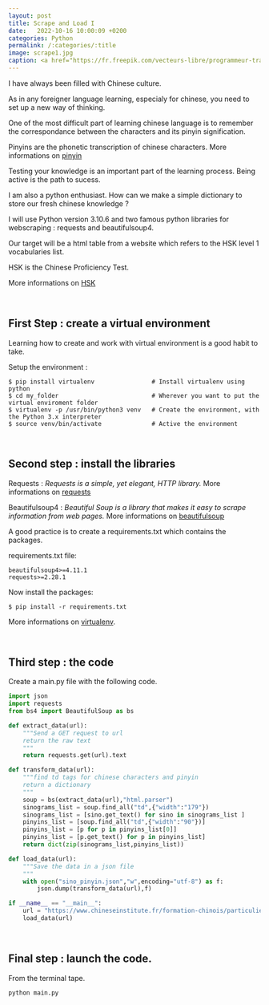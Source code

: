 ```yaml
---
layout: post
title: Scrape and Load I
date:   2022-10-16 10:00:09 +0200
categories: Python
permalink: /:categories/:title
image: scrape1.jpg
caption: <a href="https://fr.freepik.com/vecteurs-libre/programmeur-travaillant-code-developpement-web-ingenieur-programmation-python-php-java-script-ordinateur_14723889.htm#query=python&position=9&from_view=search&track=sph">Image de svstudioart</a> sur Freepik
---
```

I have always been filled with Chinese culture.

As in any foreigner language learning, especialy for chinese, you need to set up a new way of thinking.

One of the most difficult part of learning chinese language is to remember the correspondance between the characters and its pinyin signification.

Pinyins are the phonetic transcription of chinese characters.
More informations on [pinyin](https://en.wikipedia.org/wiki/Pinyin)

Testing your knowledge is an important part of the learning process.
Being active is the path to sucess.

I am also a python enthusiast.
How can we make a simple dictionary to store our fresh chinese knowledge ?

I will use Python version 3.10.6 and two famous python libraries for webscraping : requests and beautifulsoup4.

Our target will be a html table from a website which refers to the HSK level 1 vocabularies list.

HSK is the Chinese Proficiency Test.

More informations on [HSK](https://en.wikipedia.org/wiki/Hanyu_Shuiping_Kaoshi)

<br>

## First Step : create a virtual environment

Learning how to create and work with virtual environment is a good habit to take. 

Setup the environment :

    $ pip install virtualenv                # Install virtualenv using python 
    $ cd my_folder                          # Wherever you want to put the virtual enviroment folder
    $ virtualenv -p /usr/bin/python3 venv   # Create the environment, with the Python 3.x interpreter
    $ source venv/bin/activate              # Active the environment

<br>

## Second step : install the libraries

Requests : *Requests is a simple, yet elegant, HTTP library.*
More informations on [requests](https://pypi.org/project/requests/)

Beautifulsoup4 : *Beautiful Soup is a library that makes it easy to scrape information from web pages.*
More informations on [beautifulsoup](https://pypi.org/project/beautifulsoup4/)

A good practice is to create a requirements.txt which contains the packages.

requirements.txt file:

    beautifulsoup4>=4.11.1
    requests>=2.28.1


Now install the packages:

    $ pip install -r requirements.txt

More informations on [virtualenv](http://docs.python-guide.org/en/latest/dev/virtualenvs/).

<br>

## Third step : the code

Create a main.py file with the following code.

```python
import json
import requests
from bs4 import BeautifulSoup as bs

def extract_data(url):
    """Send a GET request to url
    return the raw text
    """
    return requests.get(url).text

def transform_data(url):
    """find td tags for chinese characters and pinyin
    return a dictionary 
    """
    soup = bs(extract_data(url),"html.parser")
    sinograms_list = soup.find_all("td",{"width":"179"})
    sinograms_list = [sino.get_text() for sino in sinograms_list ]
    pinyins_list = [soup.find_all("td",{"width":"90"})]
    pinyins_list = [p for p in pinyins_list[0]]
    pinyins_list = [p.get_text() for p in pinyins_list]
    return dict(zip(sinograms_list,pinyins_list))

def load_data(url):
    """Save the data in a json file
    """
    with open("sino_pinyin.json","w",encoding="utf-8") as f:
        json.dump(transform_data(url),f)

if __name__ == "__main__":
    url = "https://www.chineseinstitute.fr/formation-chinois/particuliers/cours-de-chinois-adultes/preparation-hsk-bct/hsk-test-de-niveau-de-chinois/hsk-niveau-1/hsk-1-vocabulaire-a-connaitre"
    load_data(url)
```

<br>

## Final step : launch the code.

From the terminal tape.

```sh
python main.py
```